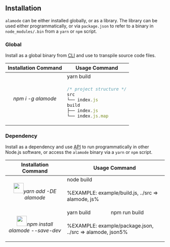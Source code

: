 
## Installation

`alamode` can be either installed globally, or as a library. The library can be used either programmatically, or via `package.json` to refer to a binary in `node_modules/.bin` from a `yarn` or `npm` script.

### Global

Install as a global binary from <a href="#cli">CLI</a> and use to transpile source code files.

<table>
<thead>
 <tr>
  <th>Installation Command</th>
  <th>Usage Command</th>
 </tr>
</thead>

<tbody>
 <tr>
  <td rowspan="3" align="center">
   <em>npm i -g alamode</em>
  </td>
  <td>yarn build</td>
 </tr>

 <tr>
  <td>

```js
/* project structure */
src
└── index.js
build
├── index.js
└── index.js.map
```
</td>
 </tr>

<!--
 <tr>

```sh
alamode src -o build
```
  </td>
 </tr> -->
</tbody>
</table>

### Dependency

Install as a dependency and use <a href="#api">API</a> to run programmatically in other Node.js software, or access the `alamode` binary via a `yarn` or `npm` script.

<table>
<thead>
 <tr>
  <th>Installation Command</th>
  <th colspan="2">Usage Command</th>
 </tr>
</thead>
<tbody>
 <tr>
  <td rowspan="2" align="center">
   <em><img src="/a-la/alamode/raw/master/doc/yarn-kitten.svg" height="32">yarn add -DE alamode</em>
  </td>
  <td colspan="2">node build</td>
 </tr>

 <tr>
  <td colspan="2">

%EXAMPLE: example/build.js, ../src => alamode, js%
  </td>
 </tr>


 <tr>
  <td rowspan="2" align="center">
   <em><img src="/a-la/alamode/raw/master/doc/yarn-kitten.svg" height="32">npm install alamode --save-dev</em>
  </td>
  <td>yarn build</td>
  <td>npm run build</td>
 </tr>
 <tr>
  <td colspan="2">

%EXAMPLE: example/package.json, ../src => alamode, json5%
  </td>
 </tr>
</tbody>
</table>
